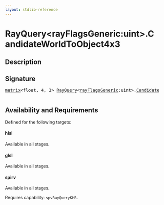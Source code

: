 ```yaml
---
layout: stdlib-reference
---
```


# RayQuery\<rayFlagsGeneric:uint\>\.CandidateWorldToObject4x3

## Description





## Signature 

<pre>
<a href="/stdlib-reference/types/matrix/index" class="code_type">matrix</a>&lt;float, 4, 3&gt; <a href="/stdlib-reference/types/RayQuery/index" class="code_type">RayQuery</a>&lt;<a href="/stdlib-reference/types/RayQuery/index#decl-rayFlagsGeneric" class="code_var">rayFlagsGeneric</a>:uint&gt;.<a href="/stdlib-reference/types/RayQuery/CandidateWorldToObject4x3">CandidateWorldToObject4x3</a>();

</pre>

## Availability and Requirements

Defined for the following targets:

#### hlsl
Available in all stages.

#### glsl
Available in all stages.

#### spirv
Available in all stages.

Requires capability: `spvRayQueryKHR`.


